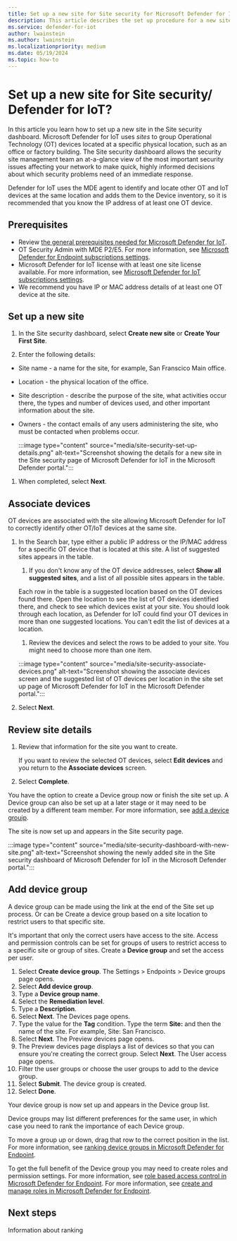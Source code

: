 ```yaml
---
title: Set up a new site for Site security for Microsoft Defender for IoT in XDR Defender portal
description: This article describes the set up procedure for a new site in the Site security feature of Microsoft Defender for IoT in XDR Defender portal
ms.service: defender-for-iot
author: lwainstein
ms.author: lwainstein
ms.localizationpriority: medium
ms.date: 05/19/2024
ms.topic: how-to
---
```


# Set up a new site for Site security/ Defender for IoT?

In this article you learn how to set up a new site in the Site security dashboard. Microsoft Defender for IoT uses *sites* to group Operational Technology (OT) devices located at a specific physical location, such as an office or factory building. The Site security dashboard allows the security site management team an at-a-glance view of the most important security issues affecting your network to make quick, highly informed decisions about which security problems need of an immediate response.

Defender for IoT uses the MDE agent to identify and locate other OT and IoT devices at the same location and adds them to the Device inventory, so it is recommended that you know the IP address of at least one OT device.

## Prerequisites

- Review [the general prerequisites needed for Microsoft Defender for IoT](prerequisites.md).
- OT Security Admin with MDE P2/E5. For more information, see [Microsoft Defender for Endpoint subscriptions settings](/defender-endpoint/defender-endpoint-subscription-settings.md).
- Microsoft Defender for IoT license with at least one site license available. For more information, see [Microsoft Defender for IoT subscriptions settings](license-admin-center.md).
- We recommend you have IP or MAC address details of at least one OT device at the site.

## Set up a new site

1. In the Site security dashboard, select **Create new site** or **Create Your First Site**.

1. Enter the following details:

- Site name - a name for the site, for example, San Franscico Main office.
- Location - the physical location of the office.
- Site description - describe the purpose of the site, what activities occur there, the types and number of devices used, and other important information about the site.
- Owners - the contact emails of any users administering the site, who must be contacted when problems occur.

    :::image type="content" source="media/site-security-set-up-details.png" alt-text="Screenshot showing the details for a new site in the Site security page of Microsoft Defender for IoT in the Microsoft Defender portal.":::

1. When completed, select **Next**.

## Associate devices

OT devices are associated with the site allowing Microsoft Defender for IoT to correctly identify other OT/IoT devices at the same site.

1. In the Search bar, type either a public IP address or the IP/MAC address for a specific OT device that is located at this site. A list of suggested sites appears in the table.
    1. If you don't know any of the OT device addresses, select **Show all suggested sites**, and a list of all possible sites appears in the table.

    Each row in the table is a suggested location based on the OT devices found there. Open the location to see the list of OT devices identified there, and check to see which devices exist at your site. You should look through each location, as Defender for IoT could find your OT devices in more than one suggested locations. You can't edit the list of devices at a location.

    1. Review the devices and select the rows to be added to your site. You might need to choose more than one item.

    :::image type="content" source="media/site-security-associate-devices.png" alt-text="Screenshot showing the associate devices screen and the suggested list of OT devices per location in the site set up page of Microsoft Defender for IoT in the Microsoft Defender portal.":::

1. Select **Next**.

## Review site details

1. Review that information for the site you want to create.

    If you want to review the selected OT devices, select **Edit devices** and you return to the **Associate devices** screen.

1. Select **Complete**.

You have the option to create a Device group now or finish the site set up. A Device group can also be set up at a later stage or it may need to be created by a different team member. For more information, see [add a device grouip](#add-device-group). 

The site is now set up and appears in the Site security page.

:::image type="content" source="media/site-security-dashboard-with-new-site.png" alt-text="Screenshot showing the newly added site in the Site security dashboard of Microsoft Defender for IoT in the Microsoft Defender portal.":::

## Add device group
<!-- maybe this should be added to manage sites? and the link above move to that article??? -->
A device group can be made using the link at the end of the Site set up process. Or can be 
Create a device group based on a site location to restrict users to that specific site.<!-- OR -->

It's important that only the correct users have access to the site. Access and permission controls can be set for groups of users to restrict access to a specific site or group of sites. Create a **Device group** and set the access per user. <!-- should device group be bolded? -->

1. Select **Create device group**. The Settings > Endpoints > Device groups page opens.
1. Select **Add device group**.
1. Type a **Device group name**.
1. Select the **Remediation level**.
1. Type a **Description**.<!-- optional -->
1. Select **Next**. The Devices page opens.
1. Type the value for the **Tag** condition. Type the term **Site:** and then the name of the site. For example, Site: San Francisco.
1. Select **Next**. The Preview devices page opens.
1. The Preview devices page displays a list of devices so that you can ensure you're creating the correct group. Select **Next**. The User access page opens.
1. Filter the user groups or choose the user groups to add to the device group.
1. Select **Submit**. The device group is created.
1. Select **Done**.
<!-- do we need an image of any of the above stages? -->
Your device group is now set up and appears in the Device group list.

Device groups may list different preferences for the same user, in which case you need to rank the importance of each Device group.

To move a group up or down, drag that row to the correct position in the list. For more information, see [ranking device groups in Microsoft Defender for Endpoint](/defender-endpoint/machine-groups.md).

To get the full benefit of the Device group you may need to create roles and permission settings. For more information, see [role based access control in Microsoft Defender for Endpoint](/defender-endpoint/rbac.md).
For more information, see [create and manage roles in Microsoft Defender for Endpoint](/defender-endpoint/user-roles.md).
<!-- Or this link /defender-endpoint/user-roles.md , which is better? Site security and RBAC - Mia -->

## Next steps

Information about ranking
